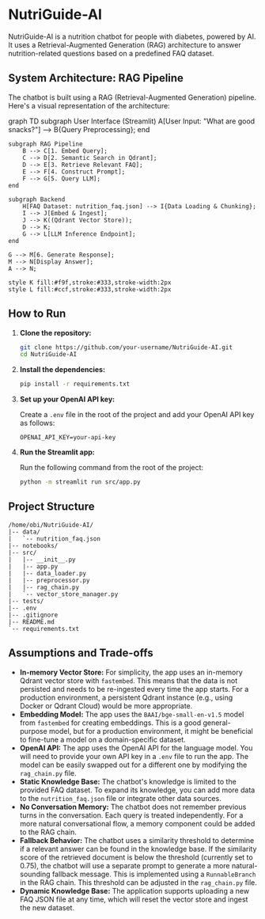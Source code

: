 # NutriGuide-AI

NutriGuide-AI is a nutrition chatbot for people with diabetes, powered by AI. It uses a Retrieval-Augmented Generation (RAG) architecture to answer nutrition-related questions based on a predefined FAQ dataset.

## System Architecture: RAG Pipeline

The chatbot is built using a RAG (Retrieval-Augmented Generation) pipeline. Here's a visual representation of the architecture:

graph TD
    subgraph User Interface (Streamlit)
        A[User Input: "What are good snacks?"] --> B{Query Preprocessing};
    end

    subgraph RAG Pipeline
        B --> C[1. Embed Query];
        C --> D[2. Semantic Search in Qdrant];
        D --> E[3. Retrieve Relevant FAQ];
        E --> F[4. Construct Prompt];
        F --> G[5. Query LLM];
    end

    subgraph Backend
        H[FAQ Dataset: nutrition_faq.json] --> I{Data Loading & Chunking};
        I --> J[Embed & Ingest];
        J --> K((Qdrant Vector Store));
        D --> K;
        G --> L[LLM Inference Endpoint];
    end

    G --> M[6. Generate Response];
    M --> N[Display Answer];
    A --> N;

    style K fill:#f9f,stroke:#333,stroke-width:2px
    style L fill:#ccf,stroke:#333,stroke-width:2px

## How to Run

1.  **Clone the repository:**

    ```bash
    git clone https://github.com/your-username/NutriGuide-AI.git
    cd NutriGuide-AI
    ```

2.  **Install the dependencies:**

    ```bash
    pip install -r requirements.txt
    ```

3.  **Set up your OpenAI API key:**

    Create a `.env` file in the root of the project and add your OpenAI API key as follows:

    ```
    OPENAI_API_KEY=your-api-key
    ```

4.  **Run the Streamlit app:**

    Run the following command from the root of the project:

    ```bash
    python -m streamlit run src/app.py
    ```

## Project Structure

```
/home/obi/NutriGuide-AI/
|-- data/
|   `-- nutrition_faq.json
|-- notebooks/
|-- src/
|   |-- __init__.py
|   |-- app.py
|   |-- data_loader.py
|   |-- preprocessor.py
|   |-- rag_chain.py
|   `-- vector_store_manager.py
|-- tests/
|-- .env
|-- .gitignore
|-- README.md
`-- requirements.txt
```

## Assumptions and Trade-offs

*   **In-memory Vector Store:** For simplicity, the app uses an in-memory Qdrant vector store with `fastembed`. This means that the data is not persisted and needs to be re-ingested every time the app starts. For a production environment, a persistent Qdrant instance (e.g., using Docker or Qdrant Cloud) would be more appropriate.
*   **Embedding Model:** The app uses the `BAAI/bge-small-en-v1.5` model from `fastembed` for creating embeddings. This is a good general-purpose model, but for a production environment, it might be beneficial to fine-tune a model on a domain-specific dataset.
*   **OpenAI API:** The app uses the OpenAI API for the language model. You will need to provide your own API key in a `.env` file to run the app. The model can be easily swapped out for a different one by modifying the `rag_chain.py` file.
*   **Static Knowledge Base:** The chatbot's knowledge is limited to the provided FAQ dataset. To expand its knowledge, you can add more data to the `nutrition_faq.json` file or integrate other data sources.
*   **No Conversation Memory:** The chatbot does not remember previous turns in the conversation. Each query is treated independently. For a more natural conversational flow, a memory component could be added to the RAG chain.
*   **Fallback Behavior:** The chatbot uses a similarity threshold to determine if a relevant answer can be found in the knowledge base. If the similarity score of the retrieved document is below the threshold (currently set to 0.75), the chatbot will use a separate prompt to generate a more natural-sounding fallback message. This is implemented using a `RunnableBranch` in the RAG chain. This threshold can be adjusted in the `rag_chain.py` file.
*   **Dynamic Knowledge Base:** The application supports uploading a new FAQ JSON file at any time, which will reset the vector store and ingest the new dataset.
